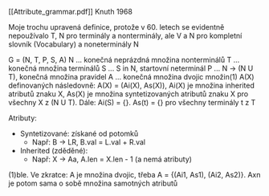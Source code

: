 [[Attribute_grammar.pdf]] Knuth 1968

Moje trochu upravená definice, protože v 60. letech se evidentně nepoužívalo T, N pro terminály a nonterminály, ale V a N pro kompletní slovník (Vocabulary) a noneterminály N


G = (N, T, P, S, A)
N ... konečná neprázdná množina nonterminálů
T ... konečná množina terminálů
S ... S in N, startovní neterminál
P ... N -> (N U T), konečná množina pravidel
A ... konečná množina dvojic množin(1) A(X) definovaných následovně: A(X) = (Ai(X), As(X)), Ai(X) je množina inherited atributů znaku X, As(X) je množina syntetizovaných atributů znaku X pro všechny X z (N U T).
Dále: Ai(S) = {}.  As(t) = {} pro všechny terminály t z T

Atributy:
* Syntetizované: získané od potomků 
	* Např: B -> LR, B.val = L.val + R.val
* Inherited (zděděné):
	* Např: X -> Aa, A.len = X.len - 1 (a nemá atributy) 


(1)ble. Ve zkratce: A je množina dvojic, třeba A = {(Ai1, As1), (Ai2, As2)}. Axn je potom sama o sobě množina samotných atributů